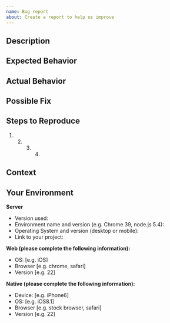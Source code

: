 ```yaml
---
name: Bug report
about: Create a report to help us improve
---
```


<!--- Provide a general summary of the issue in the Title above -->

## Description

<!--- Provide a more detailed introduction to the issue itself, and why you consider it to be a bug -->

## Expected Behavior

<!--- Tell us what should happen -->

## Actual Behavior

<!--- Tell us what happens instead -->

## Possible Fix

<!--- Not obligatory, but suggest a fix or reason for the bug -->

## Steps to Reproduce

<!--- Provide a link to a live example, or an unambiguous set of steps to -->
<!--- reproduce this bug. Include code to reproduce, if relevant -->

1.  2.  3.  4.

## Context

<!--- How has this bug affected you? What were you trying to accomplish? -->

## Your Environment

<!--- Include as many relevant details about the environment you experienced the bug in -->

**Server**

- Version used:
- Environment name and version (e.g. Chrome 39, node.js 5.4):
- Operating System and version (desktop or mobile):
- Link to your project:

**Web (please complete the following information):**

- OS: [e.g. iOS]
- Browser [e.g. chrome, safari]
- Version [e.g. 22]

**Native (please complete the following information):**

- Device: [e.g. iPhone6]
- OS: [e.g. iOS8.1]
- Browser [e.g. stock browser, safari]
- Version [e.g. 22]
